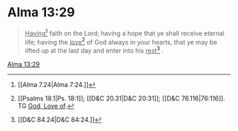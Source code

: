# Alma 13:29

> <u>Having</u>[^a] faith on the Lord; having a hope that ye shall receive eternal life; having the <u>love</u>[^b] of God always in your hearts, that ye may be lifted up at the last day and enter into his <u>rest</u>[^c] .

[Alma 13:29](https://www.churchofjesuschrist.org/study/scriptures/bofm/alma/13?lang=eng&id=p29#p29)


[^a]: [[Alma 7.24|Alma 7:24.]]
[^b]: [[Psalms 18.1|Ps. 18:1]]; [[D&C 20.31|D&C 20:31]]; [[D&C 76.116|76:116]]. TG [God, Love of](https://www.churchofjesuschrist.org/study/scriptures/tg/god-love-of?lang=eng).
[^c]: [[D&C 84.24|D&C 84:24.]]

